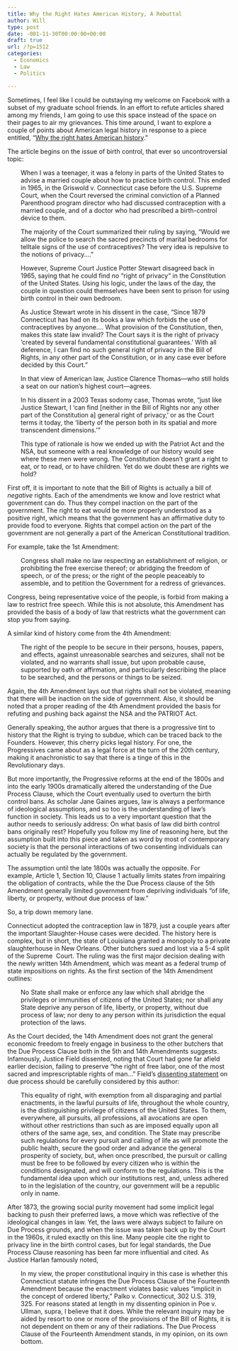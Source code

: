 ```yaml
---
title: Why the Right Hates American History, A Rebuttal
author: Will
type: post
date: -001-11-30T00:00:00+00:00
draft: true
url: /?p=1512
categories:
  - Economics
  - Law
  - Politics

---
```

Sometimes, I feel like I could be outstaying my welcome on Facebook with a subset of my graduate school friends. In an effort to refute articles shared among my friends, I am going to use this space instead of the space on their pages to air my grievances. This time around, I want to explore a couple of points about American legal history in response to a piece entitled, &#8220;[Why the right hates American history][1].&#8221;

The article begins on the issue of birth control, that ever so uncontroversial topic:

<p style="padding-left: 30px;">
  When I was a teenager, it was a felony in parts of the United States to advise a married couple about how to practice birth control. This ended in 1965, in the Griswold v. Connecticut case before the U.S. Supreme Court, when the Court reversed the criminal conviction of a Planned Parenthood program director who had discussed contraception with a married couple, and of a doctor who had prescribed a birth-control device to them.
</p>

<p style="padding-left: 30px;">
  The majority of the Court summarized their ruling by saying, “Would we allow the police to search the sacred precincts of marital bedrooms for telltale signs of the use of contraceptives? The very idea is repulsive to the notions of privacy….”
</p>

<p style="padding-left: 30px;">
  However, Supreme Court Justice Potter Stewart disagreed back in 1965, saying that he could find no “right of privacy“ in the Constitution of the United States. Using his logic, under the laws of the day, the couple in question could themselves have been sent to prison for using birth control in their own bedroom.
</p>

<p style="padding-left: 30px;">
  As Justice Stewart wrote in his dissent in the case, “Since 1879 Connecticut has had on its books a law which forbids the use of contraceptives by anyone…. What provision of the Constitution, then, makes this state law invalid? The Court says it is the right of privacy ‘created by several fundamental constitutional guarantees.’ With all deference, I can find no such general right of privacy in the Bill of Rights, in any other part of the Constitution, or in any case ever before decided by this Court.”
</p>

<p style="padding-left: 30px;">
  In that view of American law, Justice Clarence Thomas—who still holds a seat on our nation’s highest court—agrees.
</p>

<p style="padding-left: 30px;">
  In his dissent in a 2003 Texas sodomy case, Thomas wrote, “just like Justice Stewart, I ‘can find [neither in the Bill of Rights nor any other part of the Constitution a] general right of privacy,’ or as the Court terms it today, the ‘liberty of the person both in its spatial and more transcendent dimensions.’”
</p>

<p style="padding-left: 30px;">
  This type of rationale is how we ended up with the Patriot Act and the NSA, but someone with a real knowledge of our history would see where these men were wrong. The Constitution doesn’t grant a right to eat, or to read, or to have children. Yet do we doubt these are rights we hold?
</p>

First off, it is important to note that the Bill of Rights is actually a bill of _negative_ rights. Each of the amendments we know and love restrict what government can do. Thus they compel inaction on the part of the government. The right to eat would be more properly understood as a positive right, which means that the government has an affirmative duty to provide food to everyone. Rights that compel action on the part of the government are not generally a part of the American Constitutional tradition.

For example, take the 1st Amendment:

<p style="padding-left: 30px;">
  Congress shall make no law respecting an establishment of religion, or prohibiting the free exercise thereof; or abridging the freedom of speech, or of the press; or the right of the people peaceably to assemble, and to petition the Government for a redress of grievances.
</p>

Congress, being representative voice of the people, is forbid from making a law to restrict free speech. While this is not absolute, this Amendment has provided the basis of a body of law that restricts what the government can stop you from saying.

A similar kind of history come from the 4th Amendment:

<p style="padding-left: 30px;">
  The right of the people to be secure in their persons, houses, papers, and effects, against unreasonable searches and seizures, shall not be violated, and no warrants shall issue, but upon probable cause, supported by oath or affirmation, and particularly describing the place to be searched, and the persons or things to be seized.
</p>

Again, the 4th Amendment lays out that rights shall not be violated, meaning that there will be inaction on the side of government. Also, it should be noted that a proper reading of the 4th Amendment provided the basis for refuting and pushing back against the NSA and the PATRIOT Act.

Generally speaking, the author argues that there is a progressive tint to history that the Right is trying to subdue, which can be traced back to the Founders. However, this cherry picks legal history. For one, the Progressives came about as a legal force at the turn of the 20th century, making it anachronistic to say that there is a tinge of this in the Revolutionary days.

But more importantly, the Progressive reforms at the end of the 1800s and into the early 1900s dramatically altered the understanding of the Due Process Clause, which the Court eventually used to overturn the birth control bans. As scholar Jane Gaines argues, law is always a performance of ideological assumptions, and so too is the understanding of law&#8217;s function in society. This leads us to a very important question that the author needs to seriously address: On what basis of law did birth control bans originally rest? Hopefully you follow my line of reasoning here, but the assumption built into this piece and taken as word by most of contemporary society is that the personal interactions of two consenting individuals can actually be regulated by the government.

The assumption until the late 1800s was actually the opposite. For example, Article 1, Section 10, Clause 1 actually limits states from impairing the obligation of contracts, while the the Due Process clause of the 5th Amendment generally limited government from depriving individuals &#8220;of life, liberty, or property, without due process of law.&#8221;

So, a trip down memory lane.

Connecticut adopted the contraception law in 1879, just a couple years after the important Slaughter-House cases were decided. The history here is complex, but in short, the state of Louisiana granted a monopoly to a private slaughterhouse in New Orleans. Other butchers sued and lost via a 5-4 split of the Supreme  Court. The ruling was the first major decision dealing with the newly written 14th Amendment, which was meant as a federal trump of state impositions on rights. As the first section of the 14th Amendment outlines:

<p style="padding-left: 30px;">
  No State shall make or enforce any law which shall abridge the privileges or immunities of citizens of the United States; nor shall any State deprive any person of life, liberty, or property, without due process of law; nor deny to any person within its jurisdiction the equal protection of the laws.
</p>

As the Court decided, the 14th Amendment does not grant the general economic freedom to freely engage in business to the other butchers that the Due Process Clause both in the 5th and 14th Amendments suggests. Infamously, Justice Field dissented, noting that Court had gone far afield earlier decision, failing to preserve &#8220;the right of free labor, one of the most sacred and imprescriptable rights of man&#8230;&#8221; Field&#8217;s [dissenting statement][2] on due process should be carefully considered by this author:

<p style="padding-left: 30px;">
  This equality of right, with exemption from all disparaging and partial enactments, in the lawful pursuits of life, throughout the whole country, is the distinguishing privilege of citizens of the United States. To them, everywhere, all pursuits, all professions, all avocations are open without other restrictions than such as are imposed equally upon all others of the same age, sex, and condition. The State may prescribe such regulations for every pursuit and calling of life as will promote the public health, secure the good order and advance the general prosperity of society, but, when once prescribed, the pursuit or calling must be free to be followed by every citizen who is within the conditions designated, and will conform to the regulations. This is the fundamental idea upon which our institutions rest, and, unless adhered to in the legislation of the country, our government will be a republic only in name.
</p>

After 1873, the growing social purity movement had some implicit legal backing to push their preferred laws, a move which was reflective of the ideological changes in law. Yet, the laws were always subject to failure on Due Process grounds, and when the issue was taken back up by the Court in the 1960s, it ruled exactly on this line. Many people cite the right to privacy line in the birth control cases, but for legal standards, the Due Process Clause reasoning has been far more influential and cited. As Justice Harlan famously noted,

<p style="padding-left: 30px;">
  In my view, the proper constitutional inquiry in this case is whether this Connecticut statute infringes the Due Process Clause of the Fourteenth Amendment because the enactment violates basic values &#8220;implicit in the concept of ordered liberty,&#8221; Palko v. Connecticut, 302 U.S. 319, 325. For reasons stated at length in my dissenting opinion in Poe v. Ullman, supra, I believe that it does. While the relevant inquiry may be aided by resort to one or more of the provisions of the Bill of Rights, it is not dependent on them or any of their radiations. The Due Process Clause of the Fourteenth Amendment stands, in my opinion, on its own bottom.
</p>

&nbsp;

 [1]: http://www.salon.com/2015/02/26/why_the_right_hates_american_history_partner/?utm_source=facebook&utm_medium=socialflow
 [2]: https://www.law.cornell.edu/supremecourt/text/83/36#writing-USSC_CR_0083_0036_ZD